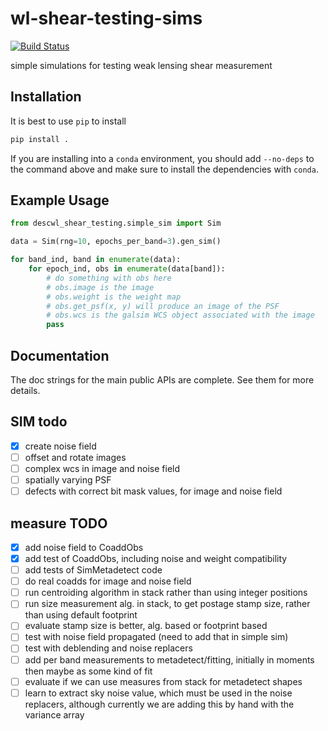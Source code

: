 # wl-shear-testing-sims
[![Build Status](https://travis-ci.com/LSSTDESC/wl-shear-testing-sims.svg?branch=master)](https://travis-ci.com/LSSTDESC/wl-shear-testing-sims)

simple simulations for testing weak lensing shear measurement

## Installation

It is best to use `pip` to install

```bash
pip install .
```

If you are installing into a `conda` environment, you should add `--no-deps` to the 
command above and make sure to install the dependencies with `conda`.

## Example Usage

```python
from descwl_shear_testing.simple_sim import Sim

data = Sim(rng=10, epochs_per_band=3).gen_sim()

for band_ind, band in enumerate(data):
    for epoch_ind, obs in enumerate(data[band]):
        # do something with obs here
        # obs.image is the image
        # obs.weight is the weight map
        # obs.get_psf(x, y) will produce an image of the PSF
        # obs.wcs is the galsim WCS object associated with the image
        pass
```

## Documentation

The doc strings for the main public APIs are complete. See them for more details.

## SIM todo

- [x] create noise field
- [ ] offset and rotate images
- [ ] complex wcs in image and noise field
- [ ] spatially varying PSF
- [ ] defects with correct bit mask values, for image and noise field

## measure TODO

- [x] add noise field to CoaddObs
- [x] add test of CoaddObs, including noise and weight compatibility
- [ ] add tests of SimMetadetect code
- [ ] do real coadds for image and noise field
- [ ] run centroiding algorithm in stack rather than using integer positions
- [ ] run size measurement alg. in stack, to get postage stamp size, rather than using default footprint
- [ ] evaluate stamp size is better, alg. based or footprint based
- [ ] test with noise field propagated (need to add that in simple sim)
- [ ] test with deblending and noise replacers
- [ ] add per band measurements to metadetect/fitting, initially in moments then maybe as some kind of fit
- [ ] evaluate if we can use measures from stack for metadetect shapes
- [ ] learn to extract sky noise value, which must be used in the noise replacers, although currently we are adding this by hand with the variance array
